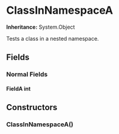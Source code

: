 # ClassInNamespaceA

**Inheritance:** System.Object  
  
Tests a class in a nested namespace.

## Fields

### Normal Fields

#### FieldA int

## Constructors

### ClassInNamespaceA()

